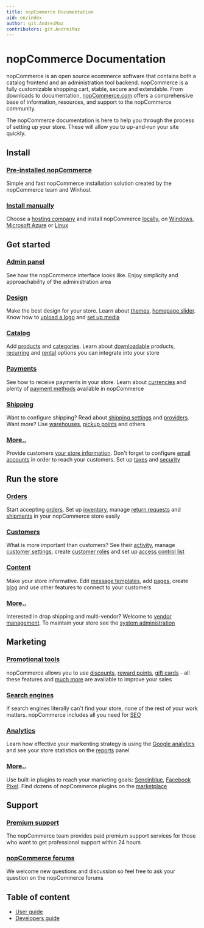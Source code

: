 ```yaml
---
title: nopCommerce Documentation
uid: en/index
author: git.AndreiMaz
contributors: git.AndreiMaz
---
```


# nopCommerce Documentation

nopCommerce is an open source ecommerce software that contains both a catalog frontend and an administration tool backend. nopCommerce is a fully customizable shopping cart, stable, secure and extendable. From downloads to documentation, [nopCommerce.com](https://www.nopCommerce.com) offers a comprehensive base of information, resources, and support to the nopCommerce community.

The nopCommerce documentation is here to help you through the process of setting up your store. These will allow you to up-and-run your site quickly.

<h2 class="click-links-title">Install</h2>
<div class="quick-links">
    <div class="quick-item">
        <h3><a href="/en/installation-and-upgrading/installing-nopcommerce/pre-installed-nopcommerce.html">Pre-installed nopCommerce</a></h3>
        <p>Simple and fast nopCommerce installation solution created by the nopCommerce team and Winhost</p>
    </div>
    <div class="quick-item">
        <h3><a href="/en/installation-and-upgrading/installing-nopcommerce/index.html">Install manually</a></h3>
        <p>Choose a <a href="/en/installation-and-upgrading/installing-nopcommerce/choose-a-hosting-company.html">hosting company</a> and install nopCommerce <a href="/en/installation-and-upgrading/installing-nopcommerce/installing-local.html">locally</a>, on <a href="/en/installation-and-upgrading/installing-nopcommerce/installing-on-windows.html">Windows</a>, <a href="/en/installation-and-upgrading/installing-nopcommerce/installing-on-microsoft-azure.html">Microsoft Azure</a> or <a href="/en/installation-and-upgrading/installing-nopcommerce/installing-on-linux.html">Linux</a></p>
    </div>
</div>

<h2 class="click-links-title">Get started</h2>
<div class="quick-links">
    <div class="quick-item">
        <h3><a href="/en/getting-started/admin-area-overview.html">Admin panel</a></h3>
        <p>See how the nopCommerce interface looks like. Enjoy simplicity and approachability of the administration area</p>
    </div>
    <div class="quick-item">
        <h3><a href="/en/getting-started/design-your-store/index.html">Design</a></h3>
        <p>Make the best design for your store. Learn about <a href="/en/getting-started/design-your-store/choose-and-install-a-theme.html">themes</a>, <a href="/en/getting-started/design-your-store/nivo-slider.html">homepage slider</a>. Know how to <a href="/en/getting-started/design-your-store/uploading-your-logo.html">upload a logo</a> and <a href="/en/getting-started/design-your-store/media-settings.html">set up media</a></p>
    </div>
</div>
<div class="quick-links">
    <div class="quick-item">
        <h3><a href="/en/running-your-store/catalog/index.html">Catalog</a></h3>
        <p>Add <a href="">products</a> and <a href="">categories</a>. Learn about <a href="">downloadable</a> products, <a href="">recurring</a> and <a href="">rental</a> options you can integrate into your store</p>
    </div>
    <div class="quick-item">
        <h3><a href="/en/getting-started/configure-payments/index.html">Payments</a></h3>
        <p>See how to receive payments in your store. Learn about <a href="/en/getting-started/configure-payments/advanced-configuration/currencies.html">currencies</a> and plenty of <a href="/en/getting-started/configure-payments/payment-methods/index.html">payment methods</a> available in nopCommerce</p>
    </div>
</div>
<div class="quick-links">
    <div class="quick-item">
        <h3><a href="/en/getting-started/configure-shipping/index.html">Shipping</a></h3>
        <p>Want to configure shipping? Read about <a href="/en/getting-started/configure-shipping/shipping-settings.html">shipping settings</a> and <a href="/en/getting-started/configure-shipping/shipping-providers/index.html">providers</a>. Want more? Use <a href="/en/getting-started/configure-shipping/advanced-configuration/warehouses.html">warehouses</a>, <a href="/en/getting-started/configure-shipping/advanced-configuration/pickup-points.html">pickup points</a> and others</p>
    </div>
    <div class="quick-item">
        <h3><a href="/en/getting-started/index.html">More..</a></h3>
        <p>Provide customers <a href="/en/getting-started/advanced-configuration/your-store-information.html">your store information</a>. Don't forget to configure <a href="">email accounts</a> in order to reach your customers. Set up <a href="/en/getting-started/configure-taxes/index.html">taxes</a> and <a href="/en/getting-started/advanced-configuration/security-settings.html">security</a></p>
    </div>
</div>

<h2 class="click-links-title">Run the store</h2>
<div class="quick-links">
    <div class="quick-item">
        <h3><a href="/en/running-your-store/order-management/index.html">Orders</a></h3>
        <p>Start accepting <a href="/en/running-your-store/order-management/orders.html">orders</a>. Set up <a href="/en/running-your-store/order-management/inventory-management.html">inventory</a>, manage <a href="/en/running-your-store/order-management/return-requests.html">return requests</a> and <a href="/en/running-your-store/order-management/shipping-management.html">shipments</a> in your nopCommerce store easily</p>
    </div>
    <div class="quick-item">
        <h3><a href="/en/running-your-store/customer-management/index.html">Customers</a></h3>
        <p>What is more important than customers? See their <a href="/en/running-your-store/customer-management/activity-log.html">activity</a>, manage <a href="/en/running-your-store/customer-management/customer-settings.html">customer settings</a>, create <a href="/en/running-your-store/customer-management/customer-roles.html">customer roles</a> and set up <a href="/en/running-your-store/customer-management/access-control-list.html">access control list</a></p>
    </div>
</div>
<div class="quick-links">
    <div class="quick-item">
        <h3><a href="/en/running-your-store/content-management/index.html">Content</a></h3>
        <p>Make your store informative. Edit <a href="/en/running-your-store/content-management/message-templates.html">message templates</a>, add <a href="/en/running-your-store/content-management/topics-pages.html">pages</a>, create <a href="/en/running-your-store/content-management/blog.html">blog</a> and use other features to connect to your customers</p>
    </div>
    <div class="quick-item">
        <h3><a href="/en/running-your-store/index.html">More..</a></h3>
        <p>Interested in drop shipping and multi-vendor? Welcome to <a href="/en/running-your-store/vendor-management.html">vendor management</a>. To maintain your store see the <a href="/en/running-your-store/system-administration/index.html">system administration</a></p>
    </div>
</div>

<h2 class="click-links-title">Marketing</h2>
<div class="quick-links">
    <div class="quick-item">
        <h3><a href="/en/running-your-store/promotional-tools/index.html">Promotional tools</a></h3>
        <p>nopCommerce allows you to use <a href="/en/running-your-store/promotional-tools/discounts.html">discounts</a>, <a href="/en/running-your-store/promotional-tools/reward-points.html">reward points</a>, <a href="/en/running-your-store/promotional-tools/gift-cards.html">gift cards</a> - all these features and <a href="/en/running-your-store/promotional-tools/index.html">much more</a> are available to improve your sales</p>
    </div>
    <div class="quick-item">
        <h3><a href="/en/running-your-store/search-engine-optimization.html">Search engines</a></h3>
        <p>If search engines literally can't find your store, none of the rest of your work matters. nopCommerce includes all you need for <a href="/en/running-your-store/search-engine-optimization.html">SEO</a></p>
    </div>
</div>
<div class="quick-links">
    <div class="quick-item">
        <h3><a href="/en/getting-started/advanced-configuration/configure-analytics.html">Analytics</a></h3>
        <p>Learn how effective your markenting strategy is using the <a href="/en/getting-started/advanced-configuration/configure-analytics.html">Google analytics</a> and see your store statistics on the <a href="/en/running-your-store/reports.html">reports</a> panel</p>
    </div>
    <div class="quick-item">
        <h3><a href="/en/getting-started/advanced-configuration/plugins-in-nopcommerce.html">More..</a></h3>
        <p>Use built-in plugins to reach your marketing goals: <a href="/en/running-your-store/promotional-tools/sendinblue-integration/index.html">Sendinblue</a>, <a href="/en/running-your-store/promotional-tools/facebook-pixel.html">Facebook Pixel</a>. Find dozens of nopCommerce plugins on the <a target="_blank" href="https://www.nopcommerce.com/en/marketplace">marketplace</a></p>
    </div>
</div>

<h2 class="click-links-title">Support</h2>
<div class="quick-links">
    <div class="quick-item">
        <h3><a href="/en/installation-and-upgrading/installing-nopcommerce/pre-installed-nopcommerce.html">Premium support</a></h3>
        <p>The nopCommerce team provides paid premium support services for those who want to get professional support within 24 hours</p>
    </div>
    <div class="quick-item">
        <h3><a target="_blank" href="https://www.nopcommerce.com/en/boards">nopCommerce forums</a></h3>
        <p>We welcome new questions and discussion so feel free to ask your question on the nopCommerce forums</p>
    </div>
</div>

## Table of content
* [User guide](xref:en/getting-started/index)
* [Developers guide](xref:en/developer/index)
